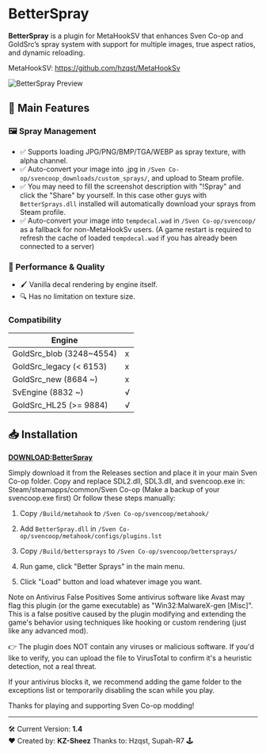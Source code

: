 # BetterSpray

**BetterSpray** is a plugin for MetaHookSV that enhances Sven Co-op and GoldSrc’s spray system with support
for multiple images, true aspect ratios, and dynamic reloading.

MetaHookSV: https://github.com/hzqst/MetaHookSv

![BetterSpray Preview](https://raw.githubusercontent.com/KazamiiSC/BetterSpray-Sven-Coop/refs/heads/main/preview/render3.png)

## 🌟 Main Features

### 🖼️ Spray Management
- ✅ Supports loading JPG/PNG/BMP/TGA/WEBP as spray texture, with alpha channel.
- ✅ Auto-convert your image into .jpg in `/Sven Co-op/svencoop_downloads/custom_sprays/`, and upload to Steam profile. 
- ✅ You may need to fill the screenshot description with "!Spray" and click the "Share" by yourself. In this case other guys with `BetterSprays.dll` installed will automatically download your sprays from Steam profile.
- ✅ Auto-convert your image into `tempdecal.wad` in `/Sven Co-op/svencoop/` as a fallback for non-MetaHookSv users. (A game restart is required to refresh the cache of loaded `tempdecal.wad` if you has already been connected to a server)

### 🚀 Performance & Quality
- 🖌️ Vanilla decal rendering by engine itself.
- 🔍 Has no limitation on texture size.

### Compatibility

|        Engine               |      |
|        ----                 | ---- |
| GoldSrc_blob   (3248~4554)  | x    |
| GoldSrc_legacy (< 6153)     | x    |
| GoldSrc_new    (8684 ~)     | x    |
| SvEngine       (8832 ~)     | √    |
| GoldSrc_HL25   (>= 9884)    | √    |

## 📥 Installation

[**DOWNLOAD:BetterSpray**](/releases/)

Simply download it from the Releases section and place it in your main Sven Co-op folder.
Copy and replace SDL2.dll, SDL3.dll, and svencoop.exe in:
Steam/steamapps/common/Sven Co-op
(Make a backup of your svencoop.exe first)
Or follow these steps manually:

1. Copy `/Build/metahook` to `/Sven Co-op/svencoop/metahook/`

2. Add `BetterSpray.dll` in `/Sven Co-op/svencoop/metahook/configs/plugins.lst`

3. Copy `/Build/bettersprays` to `/Sven Co-op/svencoop/bettersprays/`

4. Run game, click "Better Sprays" in the main menu.

5. Click "Load" button and load whatever image you want.

 Note on Antivirus False Positives
Some antivirus software like Avast may flag this plugin (or the game executable) as "Win32:MalwareX-gen [Misc]". 
This is a false positive caused by the plugin modifying and extending the game's behavior 
using techniques like hooking or custom rendering (just like any advanced mod).

👉 The plugin does NOT contain any viruses or malicious software.
If you'd like to verify, you can upload the file to VirusTotal to confirm it's a heuristic detection, not a real threat.

If your antivirus blocks it, we recommend adding the game folder to 
the exceptions list or temporarily disabling the scan while you play.

Thanks for playing and supporting Sven Co-op modding!

---

🛠 Current Version: **1.4**  
❤️ Created by: **KZ-Sheez** Thanks to: Hzqst, Supah-R7 🕹️

